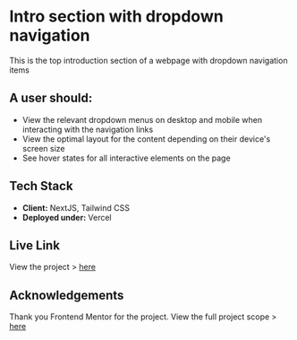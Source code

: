 # Intro section with dropdown navigation

This is the top introduction section of a webpage with dropdown navigation items
## A user should:

- View the relevant dropdown menus on desktop and mobile when interacting with the navigation links
- View the optimal layout for the content depending on their device's screen size
- See hover states for all interactive elements on the page
## Tech Stack

- **Client:** NextJS, Tailwind CSS
- **Deployed under:** Vercel

## Live Link

View the project > [here](https://intro-section-dun.vercel.app)


## Acknowledgements

Thank you Frontend Mentor for the project. View the full project scope > [here](https://www.frontendmentor.io/challenges/intro-section-with-dropdown-navigation-ryaPetHE5)
